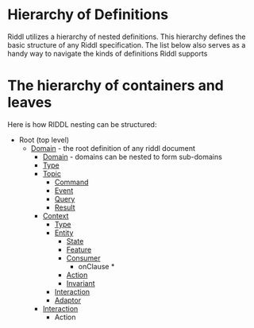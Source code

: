 # Hierarchy of Definitions

Riddl utilizes a hierarchy of nested definitions. This hierarchy defines the 
basic structure of any Riddl specification. The list below also serves as a
 handy way to navigate the kinds of definitions Riddl supports

# The hierarchy of containers and leaves
Here is how RIDDL nesting can be structured:

* Root (top level)
  * [Domain](domains.md) - the root definition of any riddl document
    * [Domain](domains.md) - domains can be nested to form sub-domains
    * [Type](types.md) 
    * [Topic](topics.md)
      * [Command](commands.md)
      * [Event](events.md)
      * [Query](queries.md)
      * [Result](results.md)
    * [Context](contexts.md)
      * [Type](types.md)
      * [Entity](entities.md)
        * [State](state.md)
        * [Feature](features.md)
        * [Consumer](consumers.md)
          * onClause
            * 
        * [Action](actions.md)
        * [Invariant](invariants.md)
      * [Interaction](interactions.md)
      * [Adaptor](adaptors.md)
    * [Interaction](interactions.md)
      * Action
